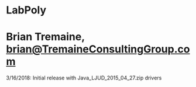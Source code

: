 # LabPoly
# Brian Tremaine, brian@TremaineConsultingGroup.com
3/16/2018: Initial release with Java_LJUD_2015_04_27.zip drivers

